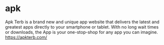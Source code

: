 # apk
Apk Terb is a brand new and unique app website that delivers the latest and greatest apps directly to your smartphone or tablet. With no long wait times or downloads, the App is your one-stop-shop for any app you can imagine. https://apkterb.com/
